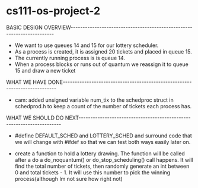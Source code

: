 cs111-os-project-2
==================
BASIC DESIGN OVERVIEW-----------------------------------------------------------------------
+ We want to use queues 14 and 15 for our lottery scheduler.
+ As a process is created, it is assigned 20 tickets and placed in queue 15.
+ The currently running process is is queue 14.
+ When a process blocks or runs out of quantum we reassign it to queue 15 and draw a new ticket

WHAT WE HAVE DONE---------------------------------------------------------------------------
+ cam: added unsigned variable num_tix to the schedproc struct in schedprod.h to keep a count of the number of tickets each process has.


WHAT WE SHOULD DO NEXT----------------------------------------------------------------------
+ #define DEFAULT_SCHED and LOTTERY_SCHED and surround code that we will change with #ifdef so that we can test both ways easily later on.

+ create a function to hold a lottery drawing.  The function will be called after a do a do_noquantum() or do_stop_scheduling() call happens.  It will find the total number of tickets, then randomly generate an int between 0 and total tickets - 1.  It will use this number to pick the winning process(although Im not sure how right not)
